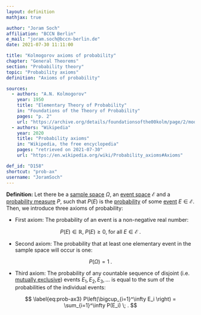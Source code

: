 ```yaml
---
layout: definition
mathjax: true

author: "Joram Soch"
affiliation: "BCCN Berlin"
e_mail: "joram.soch@bccn-berlin.de"
date: 2021-07-30 11:11:00

title: "Kolmogorov axioms of probability"
chapter: "General Theorems"
section: "Probability theory"
topic: "Probability axioms"
definition: "Axioms of probability"

sources:
  - authors: "A.N. Kolmogorov"
    year: 1950
    title: "Elementary Theory of Probability"
    in: "Foundations of the Theory of Probability"
    pages: "p. 2"
    url: "https://archive.org/details/foundationsofthe00kolm/page/2/mode/2up"
  - authors: "Wikipedia"
    year: 2020
    title: "Probability axioms"
    in: "Wikipedia, the free encyclopedia"
    pages: "retrieved on 2021-07-30"
    url: "https://en.wikipedia.org/wiki/Probability_axioms#Axioms"

def_id: "D158"
shortcut: "prob-ax"
username: "JoramSoch"
---
```



**Definition:** Let there be a [sample space](/D/samp-spc) $\Omega$, an [event space](/D/eve-spc) $\mathcal{E}$ and a [probability measure](/D/prob-meas) $P$, such that $P(E)$ is the [probability](/D/prob) of some [event](/D/reve) $E \in \mathcal{E}$. Then, we introduce three axioms of probability:

* First axiom: The probability of an event is a non-negative real number:

$$ \label{eq:prob-ax1}
P(E) \in \mathbb{R}, \; P(E) \geq 0, \; \text{for all } E \in \mathcal{E} \; .
$$

* Second axiom: The probability that at least one elementary event in the sample space will occur is one:

$$ \label{eq:prob-ax2}
P(\Omega) = 1 \; .
$$

* Third axiom: The probability of any countable sequence of disjoint (i.e. [mutually exclusive](/D/exc)) events $E_1, E_2, E_3, \ldots$ is equal to the sum of the probabilities of the individual events:

$$ \label{eq:prob-ax3}
P\left(\bigcup_{i=1}^\infty E_i \right) = \sum_{i=1}^\infty P(E_i) \; .
$$